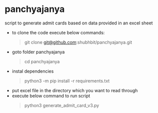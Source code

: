 # panchyajanya
script to generate admit cards based on data provided in an excel sheet

- to clone the code execute below commands:
  > git clone git@github.com:shubhbit/panchyajanya.git
- goto folder panchyajanya
  > cd panchyajanya
- instal dependencies
  > python3 -m pip install -r requirements.txt
- put excel file in the directory which you want to read through
- execute below command to run script
  > python3 generate_admit_card_v3.py
